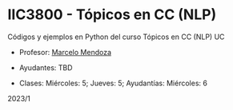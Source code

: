# IIC3800 - Tópicos en CC (NLP)

Códigos y ejemplos en Python del curso Tópicos en CC (NLP) UC

* Profesor: [Marcelo Mendoza](https://orcid.org/0000-0002-7969-6041)
* Ayudantes: TBD

* Clases: Miércoles: 5; Jueves: 5; Ayudantías: Miércoles: 6

2023/1
